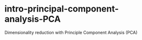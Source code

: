 # intro-principal-component-analysis-PCA
Dimensionality reduction with Principle Component Analysis (PCA)
